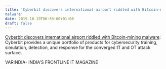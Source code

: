 ```yaml
---
title: 'Cyberbit discovers international airport riddled with Bitcoin-mining
malware'
date: 2019-10-19T06:50:00+01:00
draft: false
---
```


[Cyberbit discovers international airport riddled with Bitcoin-mining malware](https://varindia.com/news/cyberbit-discovers-international-airport-riddled-with-bitcoinmining-malware#.XaqkH2u_R-A.blogger): Cyberbit provides a unique portfolio of products for cybersecurity training, simulation, detection, and response for the converged IT and OT attack surface.  
  
VARINDIA- INDIA'S FRONTLINE IT MAGAZINE